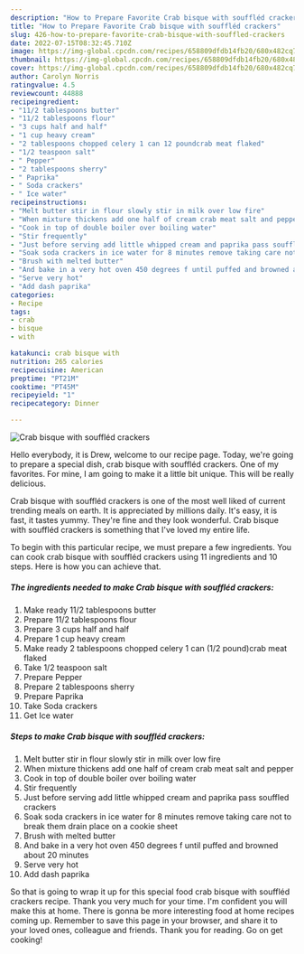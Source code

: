 ```yaml
---
description: "How to Prepare Favorite Crab bisque with souffléd crackers"
title: "How to Prepare Favorite Crab bisque with souffléd crackers"
slug: 426-how-to-prepare-favorite-crab-bisque-with-souffled-crackers
date: 2022-07-15T08:32:45.710Z
image: https://img-global.cpcdn.com/recipes/658809dfdb14fb20/680x482cq70/crab-bisque-with-souffled-crackers-recipe-main-photo.jpg
thumbnail: https://img-global.cpcdn.com/recipes/658809dfdb14fb20/680x482cq70/crab-bisque-with-souffled-crackers-recipe-main-photo.jpg
cover: https://img-global.cpcdn.com/recipes/658809dfdb14fb20/680x482cq70/crab-bisque-with-souffled-crackers-recipe-main-photo.jpg
author: Carolyn Norris
ratingvalue: 4.5
reviewcount: 44888
recipeingredient:
- "11/2 tablespoons butter"
- "11/2 tablespoons flour"
- "3 cups half and half"
- "1 cup heavy cream"
- "2 tablespoons chopped celery 1 can 12 poundcrab meat flaked"
- "1/2 teaspoon salt"
- " Pepper"
- "2 tablespoons sherry"
- " Paprika"
- " Soda crackers"
- " Ice water"
recipeinstructions:
- "Melt butter stir in flour slowly stir in milk over low fire"
- "When mixture thickens add one half of cream crab meat salt and pepper"
- "Cook in top of double boiler over boiling water"
- "Stir frequently"
- "Just before serving add little whipped cream and paprika pass souffled crackers"
- "Soak soda crackers in ice water for 8 minutes remove taking care not to break them drain place on a cookie sheet"
- "Brush with melted butter"
- "And bake in a very hot oven 450 degrees f until puffed and browned about 20 minutes"
- "Serve very hot"
- "Add dash paprika"
categories:
- Recipe
tags:
- crab
- bisque
- with

katakunci: crab bisque with 
nutrition: 265 calories
recipecuisine: American
preptime: "PT21M"
cooktime: "PT45M"
recipeyield: "1"
recipecategory: Dinner

---
```



![Crab bisque with souffléd crackers](https://img-global.cpcdn.com/recipes/658809dfdb14fb20/680x482cq70/crab-bisque-with-souffled-crackers-recipe-main-photo.jpg)

Hello everybody, it is Drew, welcome to our recipe page. Today, we're going to prepare a special dish, crab bisque with souffléd crackers. One of my favorites. For mine, I am going to make it a little bit unique. This will be really delicious.



Crab bisque with souffléd crackers is one of the most well liked of current trending meals on earth. It is appreciated by millions daily. It's easy, it is fast, it tastes yummy. They're fine and they look wonderful. Crab bisque with souffléd crackers is something that I've loved my entire life.


To begin with this particular recipe, we must prepare a few ingredients. You can cook crab bisque with souffléd crackers using 11 ingredients and 10 steps. Here is how you can achieve that.

<!--inarticleads1-->

##### The ingredients needed to make Crab bisque with souffléd crackers:

1. Make ready 11/2 tablespoons butter
1. Prepare 11/2 tablespoons flour
1. Prepare 3 cups half and half
1. Prepare 1 cup heavy cream
1. Make ready 2 tablespoons chopped celery 1 can (1/2 pound)crab meat flaked
1. Take 1/2 teaspoon salt
1. Prepare  Pepper
1. Prepare 2 tablespoons sherry
1. Prepare  Paprika
1. Take  Soda crackers
1. Get  Ice water




<!--inarticleads2-->

##### Steps to make Crab bisque with souffléd crackers:

1. Melt butter stir in flour slowly stir in milk over low fire
1. When mixture thickens add one half of cream crab meat salt and pepper
1. Cook in top of double boiler over boiling water
1. Stir frequently
1. Just before serving add little whipped cream and paprika pass souffled crackers
1. Soak soda crackers in ice water for 8 minutes remove taking care not to break them drain place on a cookie sheet
1. Brush with melted butter
1. And bake in a very hot oven 450 degrees f until puffed and browned about 20 minutes
1. Serve very hot
1. Add dash paprika




So that is going to wrap it up for this special food crab bisque with souffléd crackers recipe. Thank you very much for your time. I'm confident you will make this at home. There is gonna be more interesting food at home recipes coming up. Remember to save this page in your browser, and share it to your loved ones, colleague and friends. Thank you for reading. Go on get cooking!
